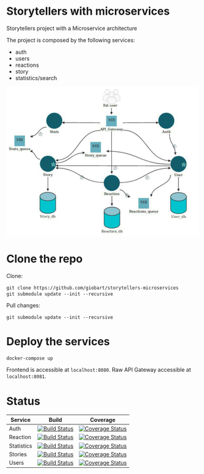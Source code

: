 # Storytellers with microservices
Storytellers project with a Microservice architecture

The project is composed by the following services:

- auth
- users
- reactions
- story
- statistics/search

![Architecture](files/architecture.png)

# Clone the repo

Clone:

```
git clone https://github.com/giobart/storytellers-microservices
git submodule update --init --recursive
```

Pull changes:

```
git submodule update --init --recursive
```
# Deploy the services

```
docker-compose up
```

Frontend is accessible at `localhost:8080`. Raw API Gateway accessible at `localhost:8081`.

# Status

Service | Build | Coverage |
--- | --- | --- |
Auth | [![Build Status](https://travis-ci.org/giobart/storytellers-auth-service.svg?branch=master&service=github)](https://travis-ci.org/giobart/storytellers-auth-service) | [![Coverage Status](https://coveralls.io/repos/github/giobart/storytellers-auth-service/badge.svg?branch=master&service=github)](https://coveralls.io/github/giobart/storytellers-auth-service?branch=master)
Reaction | [![Build Status](https://travis-ci.org/laurab1/reactions-microservice.svg?branch=master)](https://travis-ci.org/laurab1/reactions-microservice?branch=master) | [![Coverage Status](https://coveralls.io/repos/github/laurab1/Storytellers-Reactions/badge.svg?branch=master)](https://coveralls.io/github/laurab1/Storytellers-Reactions?branch=master)
Statistics | [![Build Status](https://travis-ci.org/deRemo/stats-microservice.svg?branch=master)](https://travis-ci.org/deRemo/stats-microservice) | [![Coverage Status](https://coveralls.io/repos/github/deRemo/stats-microservice/badge.svg?branch=master)](https://coveralls.io/github/deRemo/stats-microservice?branch=master)
Stories | [![Build Status](https://travis-ci.com/alessandrodgr/stories-microservice.svg?branch=master)](https://travis-ci.com/alessandrodgr/stories-microservice) | [![Coverage Status](https://coveralls.io/repos/github/alessandrodgr/stories-microservice/badge.svg?branch=master)](https://coveralls.io/github/alessandrodgr/stories-microservice?branch=master)
Users | [![Build Status](https://travis-ci.com/cardiamc/user-microservice.svg?branch=master)](https://travis-ci.com/cardiamc/user-microservice) | [![Coverage Status](https://coveralls.io/repos/github/cardiamc/user-microservice/badge.svg?branch=master)](https://coveralls.io/github/cardiamc/user-microservice?branch=master)
